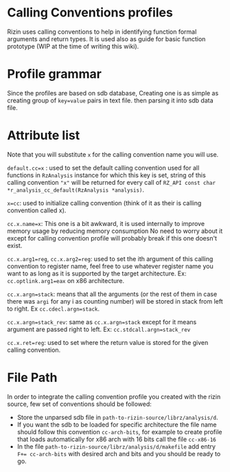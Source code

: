 Calling Conventions profiles
============================

Rizin uses calling conventions to help in identifying function formal arguments and return types. It is used also as guide for basic function prototype (WIP at the time of writing this wiki).

Profile grammar
===============

Since the profiles are based on sdb database, Creating one is as simple as creating group of `key=value` pairs in text file. then parsing it into sdb data file.

Attribute list
==============

Note that you will substitute `x` for the calling convention name you will use.

`default.cc=x` : used to set the default calling convention used for all functions in `RzAnalysis` instance for which this key is set, string of this calling convention `"x"` will be returned for every call of `RZ_API const char *r_analysis_cc_default(RzAnalysis *analysis)`.

`x=cc`: used to initialize calling convention (think of it as their is calling convention called x).

`cc.x.name=x`: This one is a bit awkward, it is used internally to improve memory usage by reducing memory consumption No need to worry about it except for calling convention profile will probably break if this one doesn't exist.

`cc.x.arg1=reg`, `cc.x.arg2=reg`: used to set the ith argument of this calling convention to register name, feel free to use whatever register name you want to as long as it is supported by the target architecture. Ex: `cc.optlink.arg1=eax` on x86 architecture.

`cc.x.argn=stack`: means that all the arguments (or the rest of them in case there was `argi` for any i as counting number) will be stored in stack from left to right. Ex `cc.cdecl.argn=stack`.

`cc.x.argn=stack_rev`: same as `cc.x.argn=stack` except for it means argument are passed right to left. Ex: `cc.stdcall.argn=stack_rev`

`cc.x.ret=reg`: used to set where the return value is stored for the given calling convention.

File Path
=========

In order to integrate the calling convention profile you created with the rizin source, few set of conventions should be followed:

- Store the unparsed sdb file in `path-to-rizin-source/librz/analysis/d`.
- If you want the sdb to be loaded for specific architecture the file name should follow this convention `cc-arch-bits`, for example to create profile that loads automatically for x86 arch with 16 bits call the file `cc-x86-16`
- In the file `path-to-rizin-source/librz/analysis/d/makefile` add entry `F+= cc-arch-bits` with desired arch and bits and you should be ready to go.


